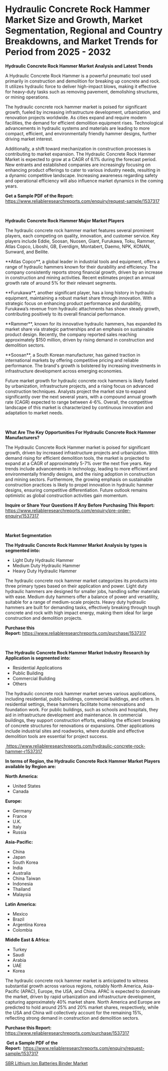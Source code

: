 <p><h1>Hydraulic Concrete Rock Hammer Market Size and Growth, Market Segmentation, Regional and Country Breakdowns, and Market Trends for Period from 2025 -  2032</h1></p><p><strong>Hydraulic Concrete Rock Hammer Market Analysis and Latest Trends</strong></p>
<p><p>A Hydraulic Concrete Rock Hammer is a powerful pneumatic tool used primarily in construction and demolition for breaking up concrete and rock. It utilizes hydraulic force to deliver high-impact blows, making it effective for heavy-duty tasks such as removing pavement, demolishing structures, or mining operations.</p><p>The hydraulic concrete rock hammer market is poised for significant growth, fueled by increasing infrastructure development, urbanization, and renovation projects worldwide. As cities expand and require modern facilities, the demand for efficient demolition equipment rises. Technological advancements in hydraulic systems and materials are leading to more compact, efficient, and environmentally friendly hammer designs, further driving market interest.</p><p>Additionally, a shift toward mechanization in construction processes is contributing to market expansion. The Hydraulic Concrete Rock Hammer Market is expected to grow at a CAGR of 6.1% during the forecast period. New entrants and established companies are increasingly focusing on enhancing product offerings to cater to various industry needs, resulting in a dynamic competitive landscape. Increasing awareness regarding safety and operational efficiency will also influence market dynamics in the coming years.</p></p>
<p><strong>Get a Sample PDF of the Report:&nbsp;</strong> <a href="https://www.reliableresearchreports.com/enquiry/request-sample/1537317?utm_campaign=2253&utm_medium=2&utm_source=Github&utm_content=ia&utm_term=24032025&utm_id=hydraulic-concrete-rock-hammer">https://www.reliableresearchreports.com/enquiry/request-sample/1537317</a></p>
<p>&nbsp;</p>
<p><strong>Hydraulic Concrete Rock Hammer Major Market Players</strong></p>
<p><p>The hydraulic concrete rock hammer market features several prominent players, each competing on quality, innovation, and customer service. Key players include Eddie, Soosan, Nuosen, Giant, Furukawa, Toku, Rammer, Atlas Copco, Liboshi, GB, Everdigm, Montabert, Daemo, NPK, KONAN, Sunward, and Beilite.</p><p>**Atlas Copco**, a global leader in industrial tools and equipment, offers a range of hydraulic hammers known for their durability and efficiency. The company consistently reports strong financial growth, driven by an increase in construction and mining activities. Recent estimates project an annual growth rate of around 5% for their relevant segments.</p><p>**Furukawa**, another significant player, has a long history in hydraulic equipment, maintaining a robust market share through innovation. With a strategic focus on enhancing product performance and durability, Furukawa’s revenue from hydraulic attachments has shown steady growth, contributing positively to its overall financial performance.</p><p>**Rammer**, known for its innovative hydraulic hammers, has expanded its market share via strategic partnerships and an emphasis on sustainable product design. Recently, the company reported sales reaching approximately $150 million, driven by rising demand in construction and demolition sectors.</p><p>**Soosan**, a South Korean manufacturer, has gained traction in international markets by offering competitive pricing and reliable performance. The brand's growth is bolstered by increasing investments in infrastructure development across emerging economies.</p><p>Future market growth for hydraulic concrete rock hammers is likely fueled by urbanization, infrastructure projects, and a rising focus on advanced construction techniques. Analysts project the market size to expand significantly over the next several years, with a compound annual growth rate (CAGR) expected to range between 4-6%. Overall, the competitive landscape of this market is characterized by continuous innovation and adaptation to market needs.</p></p>
<p>&nbsp;</p>
<p><strong>What Are The Key Opportunities For Hydraulic Concrete Rock Hammer Manufacturers?</strong></p>
<p><p>The Hydraulic Concrete Rock Hammer market is poised for significant growth, driven by increased infrastructure projects and urbanization. With demand rising for efficient demolition tools, the market is projected to expand at a CAGR of approximately 5-7% over the next five years. Key trends include advancements in technology, leading to more efficient and environmentally friendly designs, and the rising adoption in construction and mining sectors. Furthermore, the growing emphasis on sustainable construction practices is likely to propel innovation in hydraulic hammer designs, ensuring competitive differentiation. Future outlook remains optimistic as global construction activities gain momentum.</p></p>
<p><strong>Inquire or Share Your Questions If Any Before Purchasing This Report:</strong> <a href="https://www.reliableresearchreports.com/enquiry/pre-order-enquiry/1537317?utm_campaign=2253&utm_medium=2&utm_source=Github&utm_content=ia&utm_term=24032025&utm_id=hydraulic-concrete-rock-hammer">https://www.reliableresearchreports.com/enquiry/pre-order-enquiry/1537317</a></p>
<p>&nbsp;</p>
<p><strong>Market Segmentation</strong></p>
<p><strong>The Hydraulic Concrete Rock Hammer Market Analysis by types is segmented into:</strong></p>
<p><ul><li>Light Duty Hydraulic Hammer</li><li>Medium Duty Hydraulic Hammer</li><li>Heavy Duty Hydraulic Hammer</li></ul></p>
<p><p>The hydraulic concrete rock hammer market categorizes its products into three primary types based on their application and power. Light duty hydraulic hammers are designed for smaller jobs, handling softer materials with ease. Medium duty hammers offer a balance of power and versatility, suitable for a range of medium-scale projects. Heavy duty hydraulic hammers are built for demanding tasks, effectively breaking through tough concrete and rock with high impact energy, making them ideal for large construction and demolition projects.</p></p>
<p><strong>Purchase this Report:&nbsp;</strong><a href="https://www.reliableresearchreports.com/purchase/1537317?utm_campaign=2253&utm_medium=2&utm_source=Github&utm_content=ia&utm_term=24032025&utm_id=hydraulic-concrete-rock-hammer">https://www.reliableresearchreports.com/purchase/1537317</a></p>
<p>&nbsp;</p>
<p><strong>The Hydraulic Concrete Rock Hammer Market Industry Research by Application is segmented into:</strong></p>
<p><ul><li>Residential Applications</li><li>Public Building</li><li>Commercial Building</li><li>Others</li></ul></p>
<p><p>The hydraulic concrete rock hammer market serves various applications, including residential, public buildings, commercial buildings, and others. In residential settings, these hammers facilitate home renovations and foundation work. For public buildings, such as schools and hospitals, they aid in infrastructure development and maintenance. In commercial buildings, they support construction efforts, enabling the efficient breaking of concrete structures for renovations or expansions. Other applications include industrial sites and roadworks, where durable and effective demolition tools are essential for project success.</p></p>
<p><a href="https://www.reliableresearchreports.com/hydraulic-concrete-rock-hammer-r1537317?utm_campaign=2253&utm_medium=2&utm_source=Github&utm_content=ia&utm_term=24032025&utm_id=hydraulic-concrete-rock-hammer">&nbsp;https://www.reliableresearchreports.com/hydraulic-concrete-rock-hammer-r1537317</a></p>
<p><strong>In terms of Region, the Hydraulic Concrete Rock Hammer Market Players available by Region are:</strong></p>
<p>
    <p> <strong> North America: </strong>
        <ul>
            <li>United States</li>
            <li>Canada</li>
        </ul>
        </p> 
    <p> <strong> Europe: </strong>
        <ul>
            <li>Germany</li>
            <li>France</li>
            <li>U.K.</li>
            <li>Italy</li>
            <li>Russia</li>
        </ul>
        </p> 
    <p> <strong> Asia-Pacific: </strong>
        <ul>
            <li>China</li>
            <li>Japan</li>
            <li>South Korea</li>
            <li>India</li>
            <li>Australia</li>
            <li>China Taiwan</li>
            <li>Indonesia</li>
            <li>Thailand</li>
            <li>Malaysia</li>
        </ul>
        </p> 
    <p> <strong> Latin America: </strong>
        <ul>
            <li>Mexico</li>
            <li>Brazil</li>
            <li>Argentina Korea</li>
            <li>Colombia</li>
        </ul>
        </p> 
    <p> <strong> Middle East & Africa: </strong>
        <ul>
            <li>Turkey</li>
            <li>Saudi</li>
            <li>Arabia</li>
            <li>UAE</li>
            <li>Korea</li>
        </ul>
    </p>
    </p>
<p><p>The hydraulic concrete rock hammer market is anticipated to witness substantial growth across various regions, notably North America, Asia-Pacific (APAC), Europe, the USA, and China. APAC is expected to dominate the market, driven by rapid urbanization and infrastructure development, capturing approximately 40% market share. North America and Europe are predicted to hold around 25% and 20% market shares, respectively, while the USA and China will collectively account for the remaining 15%, reflecting strong demand in construction and demolition sectors.</p></p>
<p><strong>Purchase this Report: </strong><a href="https://www.reliableresearchreports.com/purchase/1537317?utm_campaign=2253&utm_medium=2&utm_source=Github&utm_content=ia&utm_term=24032025&utm_id=hydraulic-concrete-rock-hammer">https://www.reliableresearchreports.com/purchase/1537317</a></p>
<p>&nbsp;<strong>Get a Sample PDF of the Report:&nbsp;&nbsp;</strong><a href="https://www.reliableresearchreports.com/enquiry/request-sample/1537317?utm_campaign=2253&utm_medium=2&utm_source=Github&utm_content=ia&utm_term=24032025&utm_id=hydraulic-concrete-rock-hammer">https://www.reliableresearchreports.com/enquiry/request-sample/1537317</a></p>
<p><strong></strong></p>
<p><p><a href="https://github.com/dmitriyvo6rog/Market-Research-Report-List-1/blob/main/sbr-lithium-ion-batteries-binder-market.md?utm_campaign=2253&utm_medium=2&utm_source=Github&utm_content=ia&utm_term=24032025&utm_id=hydraulic-concrete-rock-hammer">SBR Lithium Ion Batteries Binder Market</a></p></p>